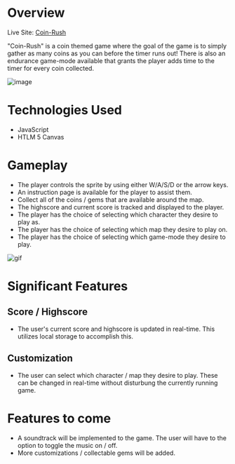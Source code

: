 # Overview

Live Site: [Coin-Rush](https://adeshpawaroo.github.io/Coin-Rush/)

"Coin-Rush" is a coin themed game where the goal of the game is to simply gather as many coins as you can before the timer runs out! There is also an endurance game-mode available that grants the player adds time to the timer for every coin collected.

![image](https://user-images.githubusercontent.com/80853626/183465077-8724dd62-7e8c-4402-a0d0-a3b38d049da0.png)

# Technologies Used
- JavaScript
- HTLM 5 Canvas

# Gameplay
- The player controls the sprite by using either W/A/S/D or the arrow keys. 
- An instruction page is available for the player to assist them.
- Collect all of the coins / gems that are available around the map.
- The highscore and current score is tracked and displayed to the player.
- The player has the choice of selecting which character they desire to play as.
- The player has the choice of selecting which map they desire to play on.
- The player has the choice of selecting which game-mode they desire to play.

![gif](https://gyazo.com/60c229a2a0e12c889f4952f545a4f74d)

# Significant Features
## Score / Highscore
- The user's current score and highscore is updated in real-time. This utilizes local storage to accomplish this.

## Customization
- The user can select which character / map they desire to play. These can be changed in real-time without disturbung the currently running game.

# Features to come
- A soundtrack will be implemented to the game. The user will have to the option to toggle the music on / off.
- More customizations / collectable gems will be added.
